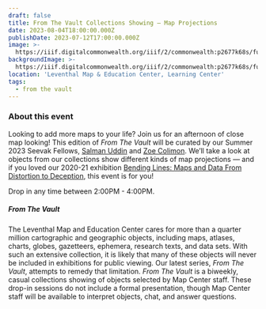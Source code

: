 ```yaml
---
draft: false
title: From The Vault Collections Showing — Map Projections
date: 2023-08-04T18:00:00.000Z
publishDate: 2023-07-12T17:00:00.000Z
image: >-
  https://iiif.digitalcommonwealth.org/iiif/2/commonwealth:p2677k68s/full/2000,/0/default.jpg
backgroundImage: >-
  https://iiif.digitalcommonwealth.org/iiif/2/commonwealth:p2677k68s/full/2000,/0/default.jpg
location: 'Leventhal Map & Education Center, Learning Center'
tags:
  - from the vault
---
```


### About this event

Looking to add more maps to your life? Join us for an afternoon of close map looking! This edition of *From The Vault* will be curated by our Summer 2023 Seevak Fellows, [Salman Uddin](https://www.leventhalmap.org/about/people/salman-uddin/) and [Zoe Colimon](https://www.leventhalmap.org/about/people/zoe-colimon/). We’ll take a look at objects from our collections show different kinds of map projections — and if you loved our 2020-21 exhibition [Bending Lines: Maps and Data From Distortion to Deception](https://www.leventhalmap.org/digital-exhibitions/bending-lines/), this event is for you!

Drop in any time between 2:00PM - 4:00PM.

##### From The Vault

The Leventhal Map and Education Center cares for more than a quarter million cartographic and geographic objects, including maps, atlases, charts, globes, gazetteers, ephemera, research texts, and data sets. With such an extensive collection, it is likely that many of these objects will never be included in exhibitions for public viewing. Our latest series, *From The Vault*, attempts to remedy that limitation. *From The Vault* is a biweekly, casual collections showing of objects selected by Map Center staff. These drop-in sessions do not include a formal presentation, though Map Center staff will be available to interpret objects, chat, and answer questions.
